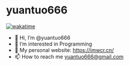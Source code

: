 # yuantuo666

[![wakatime](https://wakatime.com/badge/user/018c3949-d3fe-4817-a439-2c8ac35d5377.svg)](https://wakatime.com/@018c3949-d3fe-4817-a439-2c8ac35d5377)

- 👋 Hi, I’m @yuantuo666
- 👀 I’m interested in Programming
- 🌱 My personal website: https://imwcr.cn/
- 📫 How to reach me yuantuo666@gmail.com
